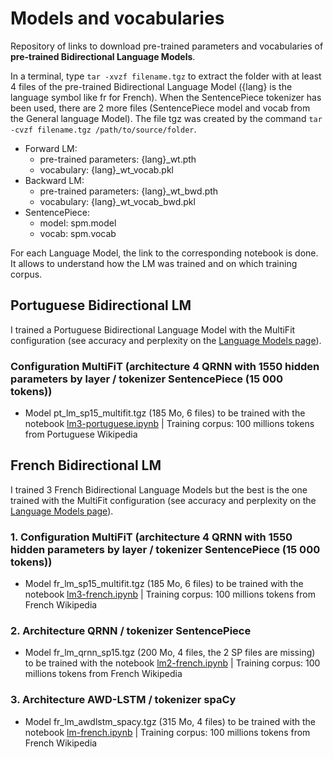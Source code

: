 # Models and vocabularies
Repository of links to download pre-trained parameters and vocabularies of **pre-trained Bidirectional Language Models**.

In a terminal, type `tar -xvzf filename.tgz` to extract the folder with at least 4 files of the pre-trained Bidirectional Language Model ({lang} is the language symbol like fr for French). When the SentencePiece tokenizer has been used, there are 2 more files (SentencePiece model and vocab from the General language Model). The file tgz was created by the command `tar -cvzf filename.tgz /path/to/source/folder`.
- Forward LM:
  - pre-trained parameters: {lang}_wt.pth
  - vocabulary: {lang}_wt_vocab.pkl
- Backward LM:
  - pre-trained parameters: {lang}_wt_bwd.pth
  - vocabulary: {lang}_wt_vocab_bwd.pkl
- SentencePiece:
  -  model: spm.model
  -  vocab: spm.vocab

For each Language Model, the link to the corresponding notebook is done. It allows to understand how the LM was trained and on which training corpus.

## Portuguese Bidirectional LM

I trained a Portuguese Bidirectional Language Model with the MultiFit configuration (see accuracy and perplexity on the [Language Models page](https://github.com/piegu/language-models)).

### Configuration MultiFiT (architecture 4 QRNN with 1550 hidden parameters by layer / tokenizer SentencePiece (15 000 tokens))
- Model pt_lm_sp15_multifit.tgz (185 Mo, 6 files) to be trained with the notebook [lm3-portuguese.ipynb](https://github.com/piegu/language-models/blob/master/lm3-portuguese.ipynb) | Training corpus: 100 millions tokens from Portuguese Wikipedia

## French Bidirectional LM

I trained 3 French Bidirectional Language Models but the best is the one trained with the MultiFit configuration (see accuracy and perplexity on the [Language Models page](https://github.com/piegu/language-models)).

### 1. Configuration MultiFiT (architecture 4 QRNN with 1550 hidden parameters by layer / tokenizer SentencePiece (15 000 tokens))
- Model fr_lm_sp15_multifit.tgz (185 Mo, 6 files) to be trained with the notebook [lm3-french.ipynb](https://github.com/piegu/language-models/blob/master/lm3-french.ipynb) | Training corpus: 100 millions tokens from French Wikipedia

### 2. Architecture QRNN / tokenizer SentencePiece
- Model fr_lm_qrnn_sp15.tgz (200 Mo, 4 files, the 2 SP files are missing) to be trained with the notebook [lm2-french.ipynb](https://github.com/piegu/language-models/blob/master/lm2-french.ipynb) | Training corpus: 100 millions tokens from French Wikipedia

### 3. Architecture AWD-LSTM / tokenizer spaCy
- Model fr_lm_awdlstm_spacy.tgz (315 Mo, 4 files) to be trained with the notebook [lm-french.ipynb](https://github.com/piegu/language-models/blob/master/lm-french.ipynb) | Training corpus: 100 millions tokens from French Wikipedia


